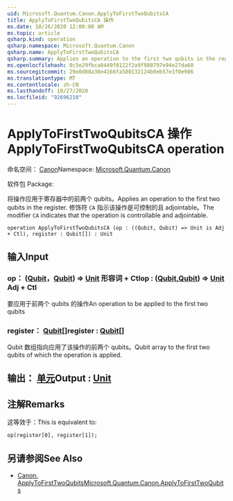 ```yaml
---
uid: Microsoft.Quantum.Canon.ApplyToFirstTwoQubitsCA
title: ApplyToFirstTwoQubitsCA 操作
ms.date: 10/26/2020 12:00:00 AM
ms.topic: article
qsharp.kind: operation
qsharp.namespace: Microsoft.Quantum.Canon
qsharp.name: ApplyToFirstTwoQubitsCA
qsharp.summary: Applies an operation to the first two qubits in the register. The modifier `CA` indicates that the operation is controllable and adjointable.
ms.openlocfilehash: 0c5e29fbca8449f8122f2a9f988797e94e27da60
ms.sourcegitcommit: 29e0d88a30e4166fa580132124b0eb57e1f0e986
ms.translationtype: MT
ms.contentlocale: zh-CN
ms.lasthandoff: 10/27/2020
ms.locfileid: "92696210"
---
```

# <a name="applytofirsttwoqubitsca-operation"></a><span data-ttu-id="a7f99-102">ApplyToFirstTwoQubitsCA 操作</span><span class="sxs-lookup"><span data-stu-id="a7f99-102">ApplyToFirstTwoQubitsCA operation</span></span>

<span data-ttu-id="a7f99-103">命名空间： [Canon](xref:Microsoft.Quantum.Canon)</span><span class="sxs-lookup"><span data-stu-id="a7f99-103">Namespace: [Microsoft.Quantum.Canon](xref:Microsoft.Quantum.Canon)</span></span>

<span data-ttu-id="a7f99-104">软件包 [](https://nuget.org/packages/)</span><span class="sxs-lookup"><span data-stu-id="a7f99-104">Package: [](https://nuget.org/packages/)</span></span>


<span data-ttu-id="a7f99-105">将操作应用于寄存器中的前两个 qubits。</span><span class="sxs-lookup"><span data-stu-id="a7f99-105">Applies an operation to the first two qubits in the register.</span></span>
<span data-ttu-id="a7f99-106">修饰符 `CA` 指示该操作是可控制的且 adjointable。</span><span class="sxs-lookup"><span data-stu-id="a7f99-106">The modifier `CA` indicates that the operation is controllable and adjointable.</span></span>

```qsharp
operation ApplyToFirstTwoQubitsCA (op : ((Qubit, Qubit) => Unit is Adj + Ctl), register : Qubit[]) : Unit
```


## <a name="input"></a><span data-ttu-id="a7f99-107">输入</span><span class="sxs-lookup"><span data-stu-id="a7f99-107">Input</span></span>

### <a name="op--qubitqubit--unit-adj--ctl"></a><span data-ttu-id="a7f99-108">op： ([Qubit](xref:microsoft.quantum.lang-ref.qubit)，[Qubit](xref:microsoft.quantum.lang-ref.qubit)) => [Unit](xref:microsoft.quantum.lang-ref.unit) 形容词 + Ctl</span><span class="sxs-lookup"><span data-stu-id="a7f99-108">op : ([Qubit](xref:microsoft.quantum.lang-ref.qubit),[Qubit](xref:microsoft.quantum.lang-ref.qubit)) => [Unit](xref:microsoft.quantum.lang-ref.unit) Adj + Ctl</span></span>

<span data-ttu-id="a7f99-109">要应用于前两个 qubits 的操作</span><span class="sxs-lookup"><span data-stu-id="a7f99-109">An operation to be applied to the first two qubits</span></span>


### <a name="register--qubit"></a><span data-ttu-id="a7f99-110">register： [Qubit](xref:microsoft.quantum.lang-ref.qubit)[]</span><span class="sxs-lookup"><span data-stu-id="a7f99-110">register : [Qubit](xref:microsoft.quantum.lang-ref.qubit)[]</span></span>

<span data-ttu-id="a7f99-111">Qubit 数组指向应用了该操作的前两个 qubits。</span><span class="sxs-lookup"><span data-stu-id="a7f99-111">Qubit array to the first two qubits of which the operation is applied.</span></span>



## <a name="output--unit"></a><span data-ttu-id="a7f99-112">输出： [单元](xref:microsoft.quantum.lang-ref.unit)</span><span class="sxs-lookup"><span data-stu-id="a7f99-112">Output : [Unit](xref:microsoft.quantum.lang-ref.unit)</span></span>



## <a name="remarks"></a><span data-ttu-id="a7f99-113">注解</span><span class="sxs-lookup"><span data-stu-id="a7f99-113">Remarks</span></span>

<span data-ttu-id="a7f99-114">这等效于：</span><span class="sxs-lookup"><span data-stu-id="a7f99-114">This is equivalent to:</span></span>

```qsharp
op(register[0], register[1]);
```

## <a name="see-also"></a><span data-ttu-id="a7f99-115">另请参阅</span><span class="sxs-lookup"><span data-stu-id="a7f99-115">See Also</span></span>

- [<span data-ttu-id="a7f99-116">Canon. ApplyToFirstTwoQubits</span><span class="sxs-lookup"><span data-stu-id="a7f99-116">Microsoft.Quantum.Canon.ApplyToFirstTwoQubits</span></span>](xref:Microsoft.Quantum.Canon.ApplyToFirstTwoQubits)
